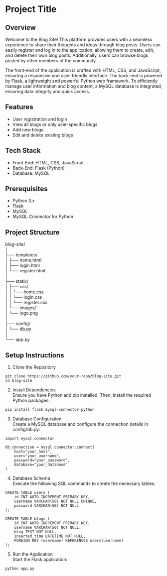 
# Project Title

## Overview
Welcome to the Blog Site! This platform provides users with a seamless experience to share their thoughts and ideas through blog posts. Users can easily register and log in to the application, allowing them to create, edit, and delete their own blog posts. Additionally, users can browse blogs posted by other members of the community.

The front-end of the application is crafted with HTML, CSS, and JavaScript, ensuring a responsive and user-friendly interface. The back-end is powered by Flask, a lightweight and powerful Python web framework. To efficiently manage user information and blog content, a MySQL database is integrated, ensuring data integrity and quick access.

## Features
- User registration and login
- View all blogs or only user-specific blogs
- Add new blogs
- Edit and delete existing blogs

## Tech Stack
- Front-End: HTML, CSS, JavaScript
- Back-End: Flask (Python)
- Database: MySQL

## Prerequisites
- Python 3.x
- Flask
- MySQL
- MySQL Connector for Python

## Project Structure
blog-site/\
│\
├── templates/\
│   ├── home.html\
│   ├── login.html\
│   └── register.html\
│\
├── static/\
│   ├── css/\
│   │   └── home.css\
│   │   └── login.css\
│   │   └── register.css\
│   └── images/\
│       └── logo.png\
│\
├── config/\
│   └── db.py\
│\
└── app.py

## Setup Instructions
1. Clone the Repository
```
git clone https://github.com/your-repo/blog-site.git
cd blog-site
```
2. Install Dependencies\
Ensure you have Python and pip installed. Then, install the required Python packages:

```
pip install flask mysql-connector-python
```

3. Database Configuration\
Create a MySQL database and configure the connection details in config/db.py:
```
import mysql.connector

db_connection = mysql.connector.connect(
    host="your_host",
    user="your_username",
    password="your_password",
    database="your_database"
)
```

4. Database Schema\
Execute the following SQL commands to create the necessary tables:
```
CREATE TABLE users (
    id INT AUTO_INCREMENT PRIMARY KEY,
    username VARCHAR(50) NOT NULL UNIQUE,
    password VARCHAR(50) NOT NULL
);

CREATE TABLE blogs (
    id INT AUTO_INCREMENT PRIMARY KEY,
    username VARCHAR(50) NOT NULL,
    blog TEXT NOT NULL,
    inserted_time DATETIME NOT NULL,
    FOREIGN KEY (username) REFERENCES users(username)
);
```
5. Run the Application\
Start the Flask application:
```
python app.py
```
